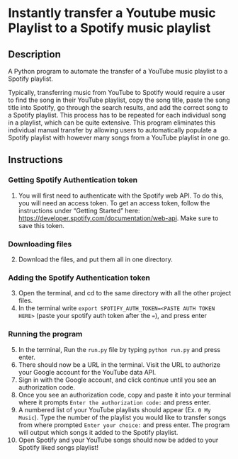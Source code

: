# Instantly transfer a Youtube music Playlist to a Spotify music playlist

## Description
A Python program to automate the transfer of a YouTube music playlist to a Spotify playlist. 

Typically, transferring music from YouTube to Spotify would require a user to find the song in their
YouTube playlist, copy the song title, paste the song title into Spotify, go through the search results, and add the correct song to a Spotify playlist. This process has to be repeated for each individual song in a playlist, which can be quite extensive. This program eliminates this individual manual transfer by allowing users to automatically populate a Spotify playlist with however many songs from a YouTube playlist in one go.

## Instructions
### Getting Spotify Authentication token
1. You will first need to authenticate with the Spotify web API. To do this, you will need an access token. To get an access token, follow the instructions under “Getting Started” here: https://developer.spotify.com/documentation/web-api. Make sure to save this token.
### Downloading files
2. Download the files, and put them all in one directory.
### Adding the Spotify Authentication token
3. Open the terminal, and cd to the same directory with all the other project files.
4. In the terminal write `export SPOTIFY_AUTH_TOKEN=<PASTE AUTH TOKEN HERE>` (paste your spotify auth token after the `=`), and press enter
### Running the program
5. In the terminal, Run the `run.py` file by typing `python run.py` and press enter.
6. There should now be a URL in the terminal. Visit the URL to authorize your Google account for the YouTube data API.
7. Sign in with the Google account, and click continue until you see an authorization code.
8. Once you see an authorization code, copy and paste it into your terminal where it prompts `Enter the authorization code:` and press enter.
9. A numbered list of your YouTube playlists should appear (Ex. `0 My Music`). Type the number of the playlist you would like to transfer songs from where prompted `Enter your choice:` and press enter. The program will output which songs it added to the Spotify playlist.
10. Open Spotify and your YouTube songs should now be added to your Spotify liked songs playlist!


